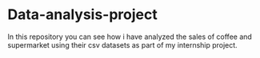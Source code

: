 # Data-analysis-project
In this repository you can see how i have analyzed the sales of coffee and supermarket using their csv datasets as part of my internship project.
